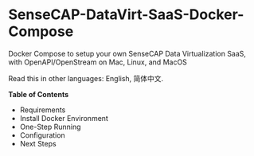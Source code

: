 # SenseCAP-DataVirt-SaaS-Docker-Compose
Docker Compose to setup your own SenseCAP Data Virtualization SaaS, with OpenAPI/OpenStream on Mac, Linux, and MacOS

Read this in other languages: English, 简体中文.


**Table of Contents**
- Requirements
- Install Docker Environment
- One-Step Running
- Configuration
- Next Steps
